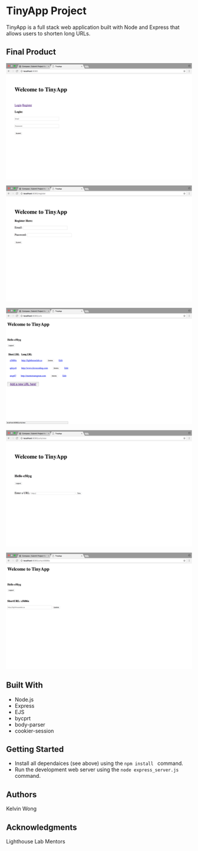 # TinyApp Project

TinyApp is a full stack web application built with Node and Express that allows users to shorten long URLs.

## Final Product
!["Screenshot of root page"](https://github.com/kelvin8wong/Tinyapp/blob/master/docs/root.png?raw=true)

!["Screenshot of register page"](https://github.com/kelvin8wong/Tinyapp/blob/master/docs/register.png?raw=true)

!["Screenshot of index page"](https://github.com/kelvin8wong/Tinyapp/blob/master/docs/urls.png?raw=true)

!["Screenshot of add-new-URL page"](https://github.com/kelvin8wong/Tinyapp/blob/master/docs/newurl.png?raw=true)

!["Screenshot of update page"](https://github.com/kelvin8wong/Tinyapp/blob/master/docs/editurl.png?raw=true)

## Built With

- Node.js
- Express
- EJS
- bycprt
- body-parser
- cookier-session

## Getting Started

- Install all dependaices (see above) using the `npm install ` command. 
- Run the development web server using the `node express_server.js` command.

## Authors
Kelvin Wong 

## Acknowledgments
Lighthouse Lab Mentors